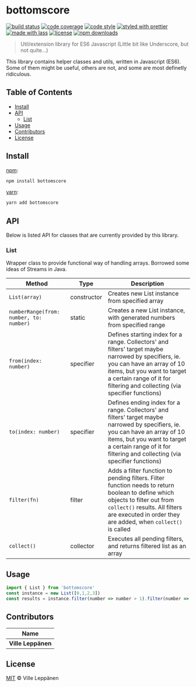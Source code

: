 # bottomscore

[![build status](https://travis-ci.com/vileppanen/bottomscore.svg?branch=master)](https://travis-ci.com/vileppanen/bottomscore)
[![code coverage](https://img.shields.io/codecov/c/github/vileppanen/bottomscore.svg)](https://codecov.io/gh/vileppanen/bottomscore)
[![code style](https://img.shields.io/badge/code_style-XO-5ed9c7.svg)](https://github.com/sindresorhus/xo)
[![styled with prettier](https://img.shields.io/badge/styled_with-prettier-ff69b4.svg)](https://github.com/prettier/prettier)
[![made with lass](https://img.shields.io/badge/made_with-lass-95CC28.svg)](https://lass.js.org)
[![license](https://img.shields.io/github/license/vileppanen/bottomscore.svg)](LICENSE)
[![npm downloads](https://img.shields.io/npm/dt/bottomscore.svg)](https://npm.im/bottomscore)

> Util/extension library for ES6 Javascript (Little bit like Underscore, but not quite...)

This library contains helper classes and utils, written in Javascript (ES6). Some of them might be useful, others are not, and some are most definetly ridiculous. 


## Table of Contents

* [Install](#install)
* [API](#api)
  * [List](#list)
* [Usage](#usage)
* [Contributors](#contributors)
* [License](#license)


## Install

[npm][]:

```sh
npm install bottomscore
```

[yarn][]:

```sh
yarn add bottomscore
```


## API

Below is listed API for classes that are currently provided by this library.

### List

Wrapper class to provide functional way of handling arrays. Borrowed some ideas of Streams in Java.

| Method                                  | Type        | Description                                                                                                                                                                                                                                  |
| --------------------------------------- | ----------- | -------------------------------------------------------------------------------------------------------------------------------------------------------------------------------------------------------------------------------------------- |
| `List(array)`                           | constructor | Creates new List instance from specified array                                                                                                                                                                                               |
| `numberRange(from: number, to: number)` | static      | Creates a new List instance, with generated numbers from specified range                                                                                                                                                                     |
| `from(index: number)`                   | specifier   | Defines starting index for a range. Collectors' and filters' target maybe narrowed by specifiers, ie. you can have an array of 10 items, but you want to target a certain range of it for filtering and collecting (via specifier functions) |
| `to(index: number)`                     | specifier   | Defines ending index for a range. Collectors' and filters' target maybe narrowed by specifiers, ie. you can have an array of 10 items, but you want to target a certain range of it for filtering and collecting (via specifier functions)   |
| `filter(fn)`                            | filter      | Adds a filter function to pending filters. Filter function needs to return boolean to define which objects to filter out from `collect()` results. All filters are executed in order they are added, when `collect()` is called              |
| `collect()`                             | collector   | Executes all pending filters, and returns filtered list as an array                                                                                                                                                                          |


## Usage

```js
import { List } from 'bottomscore'
const instance = new List([0,1,2,3])
const results = instance.filter(number => number > 1).filter(number => number < 3).collect()
```


## Contributors

| Name               |
| ------------------ |
| **Ville Leppänen** |


## License

[MIT](LICENSE) © Ville Leppänen


## 

[npm]: https://www.npmjs.com/

[yarn]: https://yarnpkg.com/
